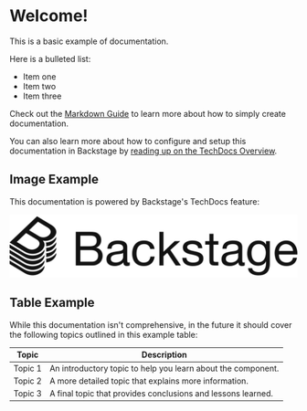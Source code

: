 # Welcome!

This is a basic example of documentation.

Here is a bulleted list:

- Item one
- Item two
- Item three

Check out the [Markdown Guide](https://www.markdownguide.org/) to learn more about how to simply create documentation.

You can also learn more about how to configure and setup this documentation in Backstage by
[reading up on the TechDocs Overview](https://backstage.io/docs/features/techdocs/techdocs-overview).

## Image Example

This documentation is powered by Backstage's TechDocs feature:

![Backstage Logo](images/backstage-logo-cncf.svg)

## Table Example

While this documentation isn't comprehensive, in the future it should cover the following topics outlined in this example table:

| Topic   | Description                                                  |
| ------- | ------------------------------------------------------------ |
| Topic 1 | An introductory topic to help you learn about the component. |
| Topic 2 | A more detailed topic that explains more information.        |
| Topic 3 | A final topic that provides conclusions and lessons learned. |
